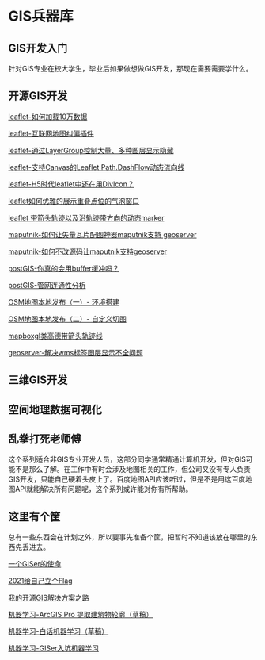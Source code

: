 # GIS兵器库



## GIS开发入门

针对GIS专业在校大学生，毕业后如果做想做GIS开发，那现在需要需要学什么。





## 开源GIS开发

[leaflet-如何加载10万数据](http://gisarmory.xyz/blog/index.html?blog=leaflet100ThousandData)

[leaflet-互联网地图纠偏插件](http://gisarmory.xyz/blog/index.html?blog=leafletMapCorrection)

[leaflet-通过LayerGroup控制大量、多种图层显示隐藏](http://gisarmory.xyz/blog/index.html?blog=LeafletShowHideLayerGroup)

[leaflet-支持Canvas的Leaflet.Path.DashFlow动态流向线](http://gisarmory.xyz/blog/index.html?blog=LeafletPathDashFlow)

[leaflet-H5时代leaflet中还在用DivIcon？](http://gisarmory.xyz/blog/index.html?blog=diviconError)

[leaflet如何优雅的展示重叠点位的气泡窗口](http://gisarmory.xyz/blog/index.html?blog=LeafletOverlapMarkerPopup)

[leaflet 带箭头轨迹以及沿轨迹带方向的动态marker](http://gisarmory.xyz/blog/index.html?blog=LeafletRouteAnimate)



[maputnik-如何让矢量瓦片配图神器maputnik支持 geoserver](http://gisarmory.xyz/blog/index.html?blog=maputnikGeoserverVectorTiles)

[maputnik-如何不改源码让maputnik支持geoserver](maputnik-GeoserverVectorTiles2/README.md)



[postGIS-你真的会用buffer缓冲吗？](http://gisarmory.xyz/blog/index.html?blog=postGISbuffer)

[postGIS-管网连通性分析](postgis-connect/README.md)



[OSM地图本地发布（一）- 环境搭建](http://gisarmory.xyz/blog/index.html?blog=OSMVectorTiles)

[OSM地图本地发布（二）- 自定义切图](http://gisarmory.xyz/blog/index.html?blog=OSMOpenmaptiles)



[mapboxgl类高德带箭头轨迹线](http://gisarmory.xyz/blog/index.html?blog=MapboxGLPolylineDecorator)



[geoserver-解决wms标签图层显示不全问题](geoserver-style-label/README.md)



## 三维GIS开发





## 空间地理数据可视化



## 乱拳打死老师傅

这个系列适合非GIS专业开发人员，这部分同学通常精通计算机开发，但对GIS可能不是那么了解。在工作中有时会涉及地图相关的工作，但公司又没有专人负责GIS开发，只能自己硬着头皮上了。百度地图API应该听过，但是不是用这百度地图API就能解决所有问题呢，这个系列或许能对你有所帮助。



## 这里有个筐

总有一些东西会在计划之外，所以要事先准备个筐，把暂时不知道该放在哪里的东西先丢进去。

[一个GISer的使命](GISer-Mission/README.md)

[2021给自己立个Flag](GISer-2021Flag/README.md)

[我的开源GIS解决方案之路](GISer-solution/README.md)



[机器学习-ArcGIS Pro 提取建筑物轮廓（草稿）](ML-building/README.md)

[机器学习-白话机器学习（草稿）](ML-IView/README.md)

[机器学习-GISer入坑机器学习](ML-helloworld/README.md)

